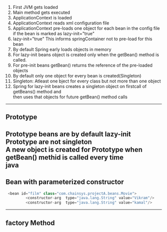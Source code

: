  1. First JVM gets loaded  
 1. Main method gets executed  
 1. ApplicationContext is loaded  
 1. ApplicationContext reads xml configuration file  
 1. ApplicationContext pre-loads one object for each bean in the config file 
             if the bean is marked as lazy-init="true"  
 1. lazy-init="true" This informs springContainer not to pre-load for this bean  
 1. By default Spring early loads objects in memory  
 1. For lazy-init beans object is created only when the getBean() method is called.  
 1. For pre-init beans getBean() returns the reference of the pre-loaded objects  
 1. By default only one object for every bean is created(Singleton)  
 1. Singleton: Atleast one bject for every class but not more than one object  
 1. Spring for lazy-init beans creates a singleton object on firstcall of getBeans() method and  
 then uses that objects for future getBean() method calls  
 
 ---
 
## Prototype  
Prototype beans are by default lazy-init  
Prototype are not singleton  
A new object is created for Prototype when getBean() methid is called every time  
java  
    <bean id="act" class="com.chainsys.projectA.beans.Actor" scope="prototype"></bean>
---
## Bean with parameterized constructor

```java
 <bean id="film" class="com.chainsys.projectA.beans.Movie">
         <constructor-arg  type="java.lang.String" value="Vikram"/>
         <constructor-arg  type="java.lang.String" value="kamal"/>

```
---
## factory Method